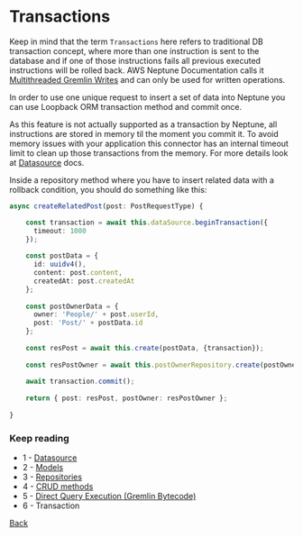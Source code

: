 # Transactions
Keep in mind that the term `Transactions` here refers to traditional DB transaction concept, where more than one 
instruction is sent to the database and if one of those instructions fails all previous executed instructions 
will be rolled back.
AWS Neptune Documentation calls it [Multithreaded Gremlin Writes](https://docs.aws.amazon.com/neptune/latest/userguide/best-practices-gremlin-multithreaded-writes.html)
and can only be used for written operations.

In order to use one unique request to insert a set of data into Neptune you can use Loopback ORM transaction method
and commit once.

As this feature is not actually supported as a transaction by Neptune, all instructions are stored in memory til the
moment you commit it. To avoid memory issues with your application this connector has an internal timeout limit
to clean up those transactions from the memory. For more details look at [Datasource](datasource.md) docs. 

Inside a repository method where you have to insert related data with a rollback condition, you should do something
like this:
```typescript
async createRelatedPost(post: PostRequestType) {

    const transaction = await this.dataSource.beginTransaction({
      timeout: 1000
    });
    
    const postData = {
      id: uuidv4(),
      content: post.content,
      createdAt: post.createdAt
    };
    
    const postOwnerData = {
      owner: 'People/' + post.userId,
      post: 'Post/' + postData.id
    };
    
    const resPost = await this.create(postData, {transaction});
    
    const resPostOwner = await this.postOwnerRepository.create(postOwnerData, {transaction});
    
    await transaction.commit();
    
    return { post: resPost, postOwner: resPostOwner };
    
}
```

### Keep reading
- 1 - [Datasource](datasource.md)
- 2 - [Models](models.md)
- 3 - [Repositories](repositories.md)
- 4 - [CRUD methods](crud.md)
- 5 - [Direct Query Execution (Gremlin Bytecode)](bytecode.md)
- 6 - Transaction

[Back](https://github.com/wesleymilan/loopback-connector-neptune)
